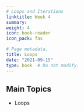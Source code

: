 ```yaml
---
# Loops and Iterations
linktitle: Week 4
summary:  
weight: 4
icon: book-reader
icon_pack: fas

# Page metadata.
title: Loops
date: "2021-09-15"
type: book  # Do not modify.
---
```


## Main Topics
* Loops
